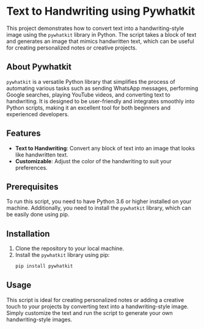 # Text to Handwriting using Pywhatkit

This project demonstrates how to convert text into a handwriting-style image using the `pywhatkit` library in Python. The script takes a block of text and generates an image that mimics handwritten text, which can be useful for creating personalized notes or creative projects.

## About Pywhatkit

`pywhatkit` is a versatile Python library that simplifies the process of automating various tasks such as sending WhatsApp messages, performing Google searches, playing YouTube videos, and converting text to handwriting. It is designed to be user-friendly and integrates smoothly into Python scripts, making it an excellent tool for both beginners and experienced developers.

## Features

- **Text to Handwriting**: Convert any block of text into an image that looks like handwritten text.
- **Customizable**: Adjust the color of the handwriting to suit your preferences.

## Prerequisites

To run this script, you need to have Python 3.6 or higher installed on your machine. Additionally, you need to install the `pywhatkit` library, which can be easily done using pip.

## Installation

1. Clone the repository to your local machine.
2. Install the `pywhatkit` library using pip:
    ```bash
    pip install pywhatkit
    ```

## Usage

This script is ideal for creating personalized notes or adding a creative touch to your projects by converting text into a handwriting-style image. Simply customize the text and run the script to generate your own handwriting-style images.
